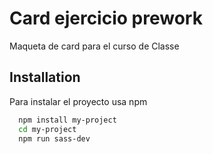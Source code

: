 # Card ejercicio prework

Maqueta de card para el curso de Classe


## Installation

Para instalar el proyecto usa npm

```bash
  npm install my-project
  cd my-project
  npm run sass-dev
```
